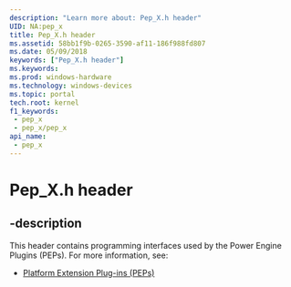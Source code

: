 ```yaml
---
description: "Learn more about: Pep_X.h header"
UID: NA:pep_x
title: Pep_X.h header
ms.assetid: 58bb1f9b-0265-3590-af11-186f988fd807
ms.date: 05/09/2018
keywords: ["Pep_X.h header"]
ms.keywords: 
ms.prod: windows-hardware
ms.technology: windows-devices
ms.topic: portal
tech.root: kernel
f1_keywords:
 - pep_x
 - pep_x/pep_x
api_name:
 - pep_x
---
```


# Pep_X.h header


## -description

This header contains programming interfaces used by the Power Engine Plugins (PEPs). For more information, see:

- [Platform Extension Plug-ins (PEPs)](/windows-hardware/drivers/kernel/platform-extension-plug-ins--peps-)

